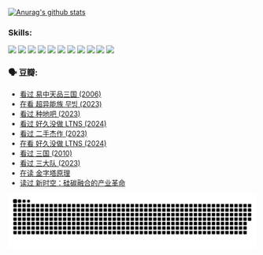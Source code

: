 
[![Anurag's github stats](https://github-readme-stats.vercel.app/api?username=w940853815)](https://github.com/anuraghazra/github-readme-stats)

### Skills:

<code><img height="32" src="https://cdn.jsdelivr.net/npm/simple-icons@v5/icons/python.svg"></code>
<code><img height="32" src="https://cdn.jsdelivr.net/npm/simple-icons@v5/icons/javascript.svg"></code>
<code><img height="32" src="https://cdn.jsdelivr.net/npm/simple-icons@v5/icons/django.svg"></code>
<code><img height="32" src="https://cdn.jsdelivr.net/npm/simple-icons@v5/icons/flask.svg"></code>
<code><img height="32" src="https://cdn.jsdelivr.net/npm/simple-icons@v5/icons/vuetify.svg"></code>
<code><img height="32" src="https://cdn.jsdelivr.net/npm/simple-icons@v5/icons/git.svg"></code>
<code><img height="32" src="https://cdn.jsdelivr.net/npm/simple-icons@v5/icons/docker.svg"></code>
<code><img height="32" src="https://cdn.jsdelivr.net/npm/simple-icons@v5/icons/postgresql.svg"></code>
<code><img height="32" src="https://cdn.jsdelivr.net/npm/simple-icons@v5/icons/elasticsearch.svg"></code>
<code><img height="32" src="https://cdn.jsdelivr.net/npm/simple-icons@v5/icons/macos.svg"></code>
<code><img height="32" src="https://cdn.jsdelivr.net/npm/simple-icons@v5/icons/linux.svg"></code>

### 🗣 豆瓣:

<!-- DOUBAN-ACTIVITIES:START -->
- [看过 易中天品三国‎ (2006)](https://www.douban.com/people/136069238/status/4529910812/?_i=09340906)
- [在看 超异能族 무빙‎ (2023)](https://www.douban.com/people/136069238/status/4527291077/?_i=09340906)
- [看过 种地吧‎ (2023)](https://www.douban.com/people/136069238/status/4527289637/?_i=09340906)
- [看过 好久没做 LTNS‎ (2024)](https://www.douban.com/people/136069238/status/4527289515/?_i=09340906)
- [看过 二手杰作‎ (2023)](https://www.douban.com/people/136069238/status/4522502716/?_i=09340906)
- [在看 好久没做 LTNS‎ (2024)](https://www.douban.com/people/136069238/status/4521969883/?_i=09340906)
- [看过 三国‎ (2010)](https://www.douban.com/people/136069238/status/4521634661/?_i=09340906)
- [看过 三大队‎ (2023)](https://www.douban.com/people/136069238/status/4510323325/?_i=09340906)
- [在读 金字塔原理](https://www.douban.com/people/136069238/status/4507497587/?_i=09340906)
- [读过 新时空：硅碳融合的产业革命](https://www.douban.com/people/136069238/status/4506659177/?_i=09340906)
<!-- DOUBAN-ACTIVITIES:END -->


![Snake animation](https://raw.githubusercontent.com/w940853815/w940853815/output/github-contribution-grid-snake.svg)

<!--
**w940853815/w940853815** is a ✨ _special_ ✨ repository because its `README.md` (this file) appears on your GitHub profile.

Here are some ideas to get you started:

- 🔭 I’m currently working on ...
- 🌱 I’m currently learning ...
- 👯 I’m looking to collaborate on ...
- 🤔 I’m looking for help with ...
- 💬 Ask me about ...
- 📫 How to reach me: ...
- 😄 Pronouns: ...
- ⚡ Fun fact: ...
-->
